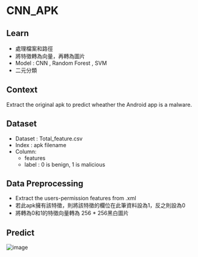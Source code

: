 # CNN_APK

## Learn
* 處理檔案和路徑
* 將特徵轉為向量，再轉為圖片
* Model : CNN , Random Forest , SVM
* 二元分類

## Context
Extract the original apk to predict wheather the Android app is a malware.
## Dataset
* Dataset : Total_feature.csv
* Index : apk filename
* Column:
  - features
  - label : 0 is benign, 1 is malicious
## Data Preprocessing
* Extract the users-permission features from .xml
* 若此apk擁有該特徵，則將該特徵的欄位在此筆資料設為1，反之則設為0
* 將轉為0和1的特徵向量轉為 256 * 256黑白圖片

## Predict
![image](https://github.com/afrayu1016/CNN_ART/blob/a9d78a7e317bf8d1a035c8de92bbf7964d5b073e/comparision.png)
